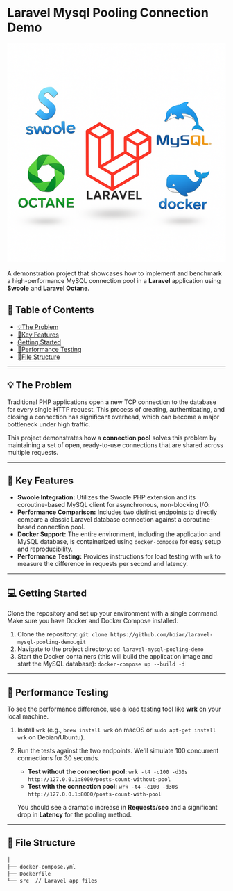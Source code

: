 # Laravel Mysql Pooling Connection Demo

![Pooling Connection Demo](./info.png)

A demonstration project that showcases how to implement and benchmark a high-performance MySQL connection pool in 
a **Laravel** application using **Swoole** and **Laravel Octane**.

## 📖 Table of Contents

* [💡The Problem](#-the-problem)
* [🚀Key Features](#-key-features)
* [Getting Started](#-getting-started)
* [🧪Performance Testing](#-performance-testing)
* [📂File Structure](#-file-structure)


***

## 💡 The Problem

Traditional PHP applications open a new TCP connection to the database for every single HTTP request. This process of creating, authenticating, and closing a connection has significant overhead, which can become a major bottleneck under high traffic.

This project demonstrates how a **connection pool**  solves this problem by maintaining a set of open, ready-to-use connections that are shared across multiple requests.

***

## 🚀 Key Features

* **Swoole Integration:** Utilizes the Swoole PHP extension and its coroutine-based MySQL client for asynchronous, non-blocking I/O.
* **Performance Comparison:** Includes two distinct endpoints to directly compare a classic Laravel database connection against a coroutine-based connection pool.
* **Docker Support:** The entire environment, including the application and MySQL database, is containerized using `docker-compose` for easy setup and reproducibility.
* **Performance Testing:** Provides instructions for load testing with `wrk` to measure the difference in requests per second and latency.

***

## 💻 Getting Started

Clone the repository and set up your environment with a single command. Make sure you have Docker and Docker Compose installed.

1.  Clone the repository:
    `git clone https://github.com/boiar/laravel-mysql-pooling-demo.git`
2.  Navigate to the project directory:
    `cd laravel-mysql-pooling-demo`
3.  Start the Docker containers (this will build the application image and start the MySQL database):
    `docker-compose up --build -d`

***

## 🧪 Performance Testing

To see the performance difference, use a load testing tool like **wrk** on your local machine.

1.  Install `wrk` (e.g., `brew install wrk` on macOS or `sudo apt-get install wrk` on Debian/Ubuntu).

2.  Run the tests against the two endpoints. We'll simulate 100 concurrent connections for 30 seconds.

    * **Test without the connection pool:**
      `wrk -t4 -c100 -d30s http://127.0.0.1:8000/posts-count-without-pool`
    * **Test with the connection pool:**
      `wrk -t4 -c100 -d30s http://127.0.0.1:8000/posts-count-with-pool`

    You should see a dramatic increase in **Requests/sec** and a significant drop in **Latency** for the pooling method.

***

## 📂 File Structure
```
│
├── docker-compose.yml
├── Dockerfile
└── src  // Laravel app files
```